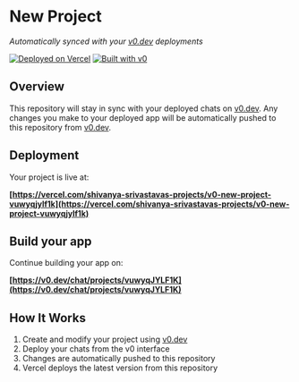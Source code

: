 # New Project

*Automatically synced with your [v0.dev](https://v0.dev) deployments*

[![Deployed on Vercel](https://img.shields.io/badge/Deployed%20on-Vercel-black?style=for-the-badge&logo=vercel)](https://vercel.com/shivanya-srivastavas-projects/v0-new-project-vuwyqjylf1k)
[![Built with v0](https://img.shields.io/badge/Built%20with-v0.dev-black?style=for-the-badge)](https://v0.dev/chat/projects/vuwyqJYLF1K)

## Overview

This repository will stay in sync with your deployed chats on [v0.dev](https://v0.dev).
Any changes you make to your deployed app will be automatically pushed to this repository from [v0.dev](https://v0.dev).

## Deployment

Your project is live at:

**[https://vercel.com/shivanya-srivastavas-projects/v0-new-project-vuwyqjylf1k](https://vercel.com/shivanya-srivastavas-projects/v0-new-project-vuwyqjylf1k)**

## Build your app

Continue building your app on:

**[https://v0.dev/chat/projects/vuwyqJYLF1K](https://v0.dev/chat/projects/vuwyqJYLF1K)**

## How It Works

1. Create and modify your project using [v0.dev](https://v0.dev)
2. Deploy your chats from the v0 interface
3. Changes are automatically pushed to this repository
4. Vercel deploys the latest version from this repository
